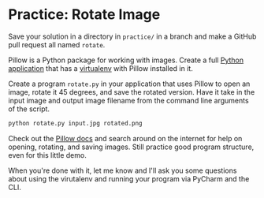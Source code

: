 # Practice: Rotate Image

Save your solution in a directory in `practice/` in a branch and make a GitHub pull request all named `rotate`.

Pillow is a Python package for working with images.
Create a full [Python application](/notes/py-app-structure.md) that has a [virtualenv](/notes/py-virtualenv.md) with Pillow installed in it.

Create a program `rotate.py` in your application that uses Pillow to open an image, rotate it 45 degrees, and save the rotated version.
Have it take in the input image and output image filename from the command line arguments of the script.

```bash
python rotate.py input.jpg rotated.png
```

Check out the [Pillow docs](http://pillow.readthedocs.io/) and search around on the internet for help on opening, rotating, and saving images.
Still practice good program structure, even for this little demo.

When you're done with it, let me know and I'll ask you some questions about using the virutalenv and running your program via PyCharm and the CLI.
